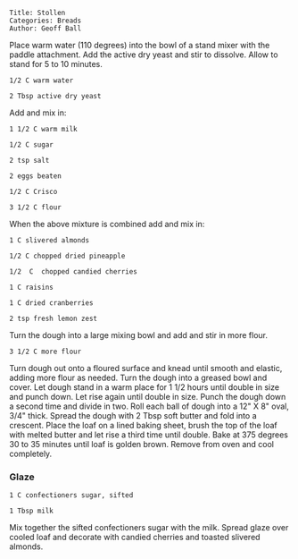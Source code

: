 ~~~ recipe-info
Title: Stollen
Categories: Breads
Author: Geoff Ball
~~~

Place warm water (110 degrees) into the bowl of a stand mixer with the paddle attachment. Add the
active dry yeast and stir to dissolve. Allow to stand for 5 to 10 minutes.

~~~ recipe-ingredients
1/2 C warm water

2 Tbsp active dry yeast
~~~

Add and mix in:

~~~ recipe-ingredients
1 1/2 C warm milk

1/2 C sugar

2 tsp salt

2 eggs beaten

1/2 C Crisco

3 1/2 C flour
~~~

When the above mixture is combined add and mix in:

~~~ recipe-ingredients
1 C slivered almonds

1/2 C chopped dried pineapple

1/2  C  chopped candied cherries

1 C raisins

1 C dried cranberries

2 tsp fresh lemon zest
~~~

Turn the dough into a large mixing bowl and add and stir in more flour.

~~~ recipe-ingredients
3 1/2 C more flour
~~~

Turn dough out onto a floured surface and knead until smooth and elastic, adding more flour as
needed. Turn the dough into a greased bowl and cover. Let dough stand in a warm place for 1 1/2
hours until double in size and punch down. Let rise again until double in size. Punch the dough down
a second time and divide in two. Roll each ball of dough into a 12" X 8" oval, 3/4" thick. Spread
the dough with 2 Tbsp soft butter and fold into a crescent. Place the loaf on a lined baking sheet,
brush the top of the loaf with melted butter and let rise a third time until double. Bake at 375
degrees 30 to 35 minutes until loaf is golden brown. Remove from oven and cool completely.


### Glaze

~~~ recipe-ingredients
1 C confectioners sugar, sifted

1 Tbsp milk
~~~

Mix together the sifted confectioners sugar with the milk. Spread glaze over cooled loaf and
decorate with candied cherries and toasted slivered almonds.
